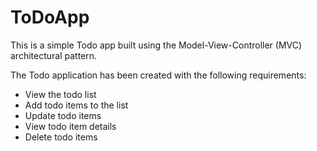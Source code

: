 # ToDoApp

This is a simple Todo app built using the Model-View-Controller (MVC) architectural pattern. 

The Todo application has been created with the following requirements:
* View the todo list
* Add todo items to the list
* Update todo items
* View todo item details
* Delete todo items

